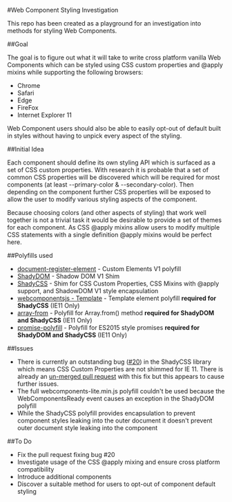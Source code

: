 #Web Component Styling Investigation

This repo has been created as a playground for an investigation into methods for styling Web Components.

##Goal

The goal is to figure out what it will take to write cross platform vanilla Web Components which can be styled using CSS custom properties and @apply mixins while supporting the following browsers:

* Chrome
* Safari
* Edge
* FireFox
* Internet Explorer 11

Web Component users should also be able to easily opt-out of default built in styles without having to unpick every aspect of the styling.

##Initial Idea

Each component should define its own styling API which is surfaced as a set of CSS custom properties. With research it is probable that a set of common CSS properties will be discovered which will be required for most components (at least --primary-color & --secondary-color). Then depending on the component further CSS properties will be exposed to allow the user to modify various styling aspects of the component.

Because choosing colors (and other aspects of styling) that work well together is not a trivial task it would be desirable to provide a set of themes for each component. As CSS @apply mixins allow users to modify multiple CSS statements with a single definition @apply mixins would be perfect here.

##Polyfills used

* [document-register-element](https://github.com/WebReflection/document-register-element) - Custom Elements V1 polyfill
* [ShadyDOM](https://github.com/webcomponents/shadydom) - Shadow DOM V1 Shim
* [ShadyCSS](https://github.com/webcomponents/shadycss) - Shim for CSS Custom Properties, CSS Mixins with @apply support, and ShadowDOM V1 style encapsulation
* [webcomponentsjs - Template](https://github.com/webcomponents/webcomponentsjs/blob/master/src/Template/Template.js) - Template element polyfill **required for ShadyCSS** (IE11 Only)
* [array-from](https://developer.mozilla.org/en/docs/Web/JavaScript/Reference/Global_Objects/Array/from) - Polyfill for Array.from() method **required for ShadyDOM and ShadyCSS** (IE11 Only)
* [promise-polyfill](https://github.com/taylorhakes/promise-polyfill) - Polyfill for ES2015 style promises **required for ShadyDOM and ShadyCSS** (IE11 Only)

##Issues

* There is currently an outstanding bug ([#20](https://github.com/webcomponents/shadycss/issues/20)) in the ShadyCSS library which means CSS Custom Properties are not shimmed for IE 11. There is already an [un-merged pull request](https://github.com/webcomponents/shadycss/pull/23) with this fix but this appears to cause further issues.
* The full webcomponents-lite.min.js polyfill couldn't be used because the WebComponentsReady event causes an exception in the ShadyDOM polyfill
* While the ShadyCSS polyfill provides encapsulation to prevent component styles leaking into the outer document it doesn't prevent outer document style leaking into the component

##To Do

* Fix the pull request fixing bug #20
* Investigate usage of the CSS @apply mixing and ensure cross platform compatibility
* Introduce additional components
* Discover a suitable method for users to opt-out of component default styling

